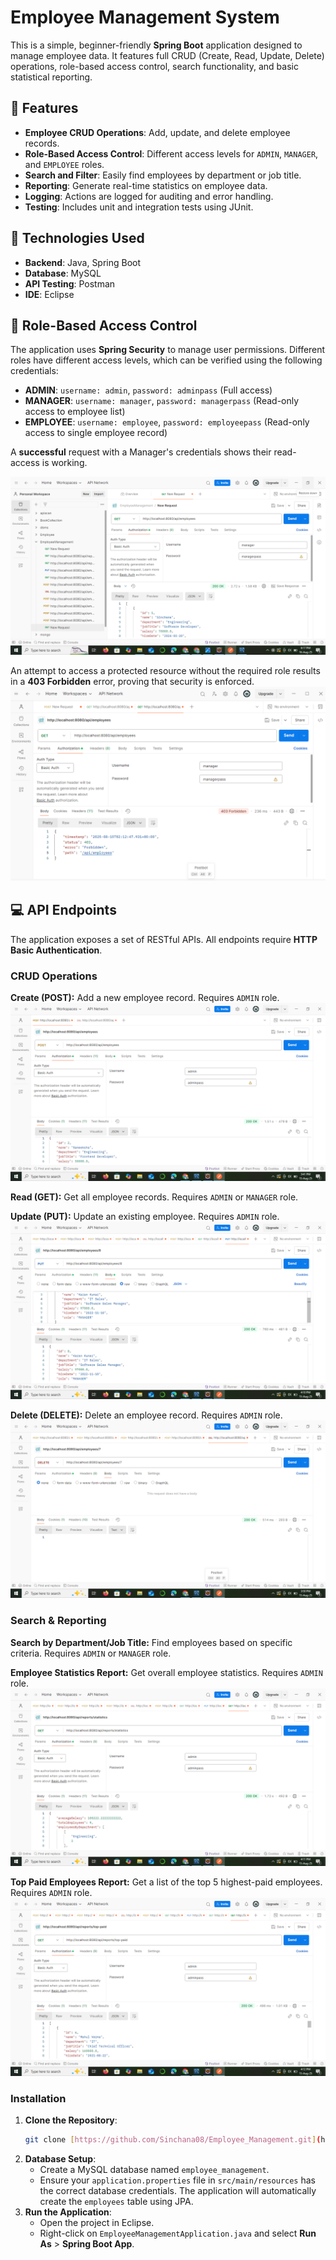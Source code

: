 # Employee Management System

This is a simple, beginner-friendly **Spring Boot** application designed to manage employee data. It features full CRUD (Create, Read, Update, Delete) operations, role-based access control, search functionality, and basic statistical reporting.

## 🎯 Features

* **Employee CRUD Operations**: Add, update, and delete employee records.
* **Role-Based Access Control**: Different access levels for `ADMIN`, `MANAGER`, and `EMPLOYEE` roles.
* **Search and Filter**: Easily find employees by department or job title.
* **Reporting**: Generate real-time statistics on employee data.
* **Logging**: Actions are logged for auditing and error handling.
* **Testing**: Includes unit and integration tests using JUnit.

## 🚀 Technologies Used

* **Backend**: Java, Spring Boot
* **Database**: MySQL
* **API Testing**: Postman
* **IDE**: Eclipse

## 🔑 Role-Based Access Control

The application uses **Spring Security** to manage user permissions. Different roles have different access levels, which can be verified using the following credentials:

* **ADMIN**: `username: admin`, `password: adminpass` (Full access)
* **MANAGER**: `username: manager`, `password: managerpass` (Read-only access to employee list)
* **EMPLOYEE**: `username: employee`, `password: employeepass` (Read-only access to single employee record)

A **successful** request with a Manager's credentials shows their read-access is working.

![Manager successful GET](images/Get_Manager_Request.png)

An attempt to access a protected resource without the required role results in a **403 Forbidden** error, proving that security is enforced.
![Forbidden access attempt](images/ManagerForbidden-request.png)

## 💻 API Endpoints

The application exposes a set of RESTful APIs. All endpoints require **HTTP Basic Authentication**.

### CRUD Operations

**Create (POST):** Add a new employee record. Requires `ADMIN` role.
![POST request to create an employee](images/Post_CRUD-Request.png)

**Read (GET):** Get all employee records. Requires `ADMIN` or `MANAGER` role.

**Update (PUT):** Update an existing employee. Requires `ADMIN` role.
![PUT request to update an employee](images/Put_Request.png)

**Delete (DELETE):** Delete an employee record. Requires `ADMIN` role.
![DELETE request to delete an employee](images/Delete_Request.png)

### Search & Reporting

**Search by Department/Job Title:** Find employees based on specific criteria. Requires `ADMIN` or `MANAGER` role.

**Employee Statistics Report:** Get overall employee statistics. Requires `ADMIN` role.
![GET request for employee statistics](images/Report_Request.png)

**Top Paid Employees Report:** Get a list of the top 5 highest-paid employees. Requires `ADMIN` role.
![request for top paid](images/TopPaid_Request.png)

### Installation

1.  **Clone the Repository**:
    ```bash
    git clone [https://github.com/Sinchana08/Employee_Management.git](https://github.com/Sinchana08/Employee_Management.git)
    ```
2.  **Database Setup**:
    * Create a MySQL database named `employee_management`.
    * Ensure your `application.properties` file in `src/main/resources` has the correct database credentials. The application will automatically create the `employees` table using JPA.
3.  **Run the Application**:
    * Open the project in Eclipse.
    * Right-click on `EmployeeManagementApplication.java` and select **Run As** > **Spring Boot App**.





